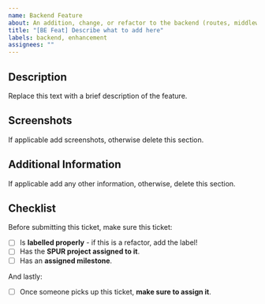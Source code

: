 ```yaml
---
name: Backend Feature
about: An addition, change, or refactor to the backend (routes, middleware, database, or funding).
title: "[BE Feat] Describe what to add here"
labels: backend, enhancement
assignees: ""
---
```


## Description

Replace this text with a brief description of the feature.

## Screenshots

If applicable add screenshots, otherwise delete this section.

## Additional Information

If applicable add any other information, otherwise, delete this section.

## Checklist

Before submitting this ticket, make sure this ticket:

- [ ] Is **labelled properly** - if this is a refactor, add the label!
- [ ] Has the **SPUR project assigned to it**.
- [ ] Has an **assigned milestone**.

And lastly:

- [ ] Once someone picks up this ticket, **make sure to assign it**.
